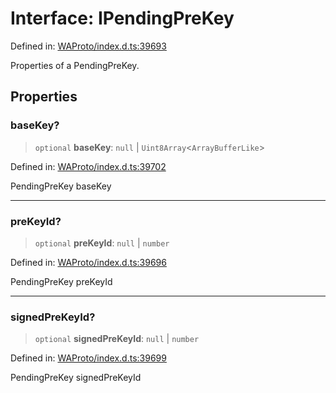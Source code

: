 # Interface: IPendingPreKey

Defined in: [WAProto/index.d.ts:39693](https://github.com/Fokusdotid/Baileys/blob/9c9f1957de7ce603966b24b846f4c15d5de9bbcf/WAProto/index.d.ts#L39693)

Properties of a PendingPreKey.

## Properties

### baseKey?

> `optional` **baseKey**: `null` \| `Uint8Array`\<`ArrayBufferLike`\>

Defined in: [WAProto/index.d.ts:39702](https://github.com/Fokusdotid/Baileys/blob/9c9f1957de7ce603966b24b846f4c15d5de9bbcf/WAProto/index.d.ts#L39702)

PendingPreKey baseKey

***

### preKeyId?

> `optional` **preKeyId**: `null` \| `number`

Defined in: [WAProto/index.d.ts:39696](https://github.com/Fokusdotid/Baileys/blob/9c9f1957de7ce603966b24b846f4c15d5de9bbcf/WAProto/index.d.ts#L39696)

PendingPreKey preKeyId

***

### signedPreKeyId?

> `optional` **signedPreKeyId**: `null` \| `number`

Defined in: [WAProto/index.d.ts:39699](https://github.com/Fokusdotid/Baileys/blob/9c9f1957de7ce603966b24b846f4c15d5de9bbcf/WAProto/index.d.ts#L39699)

PendingPreKey signedPreKeyId
